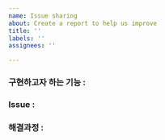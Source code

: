 ```yaml
---
name: Issue sharing
about: Create a report to help us improve
title: ''
labels: ''
assignees: ''

---
```


### 구현하고자 하는 기능 :


### Issue :


### 해결과정 :
